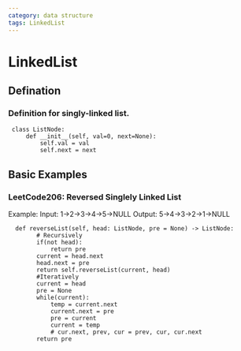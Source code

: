 ```yaml
---
category: data structure
tags: LinkedList
---
```

# LinkedList
## Defination
### Definition for singly-linked list.
```
 class ListNode:
     def __init__(self, val=0, next=None):
         self.val = val
         self.next = next
```
## Basic Examples
### LeetCode206: Reversed Singlely Linked List
Example:
Input: 1->2->3->4->5->NULL
Output: 5->4->3->2->1->NULL
```
  def reverseList(self, head: ListNode, pre = None) -> ListNode:
        # Recursively
        if(not head):
            return pre
        current = head.next
        head.next = pre
        return self.reverseList(current, head)
        #Iteratively
        current = head
        pre = None
        while(current):
            temp = current.next
            current.next = pre
            pre = current
            current = temp
            # cur.next, prev, cur = prev, cur, cur.next
        return pre
```
